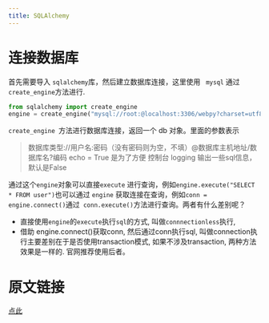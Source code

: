 ```yaml
---
title: SQLAlchemy
---
```

# 连接数据库
首先需要导入 ` sqlalchemy `库，然后建立数据库连接，这里使用 ` mysql` 通过` create_engine `方法进行.
``` python
from sqlalchemy import create_engine
engine = create_engine("mysql://root:@localhost:3306/webpy?charset=utf8",encoding="utf-8", echo=True)
```
`create_engine `方法进行数据库连接，返回一个 db 对象。里面的参数表示

> 数据库类型://用户名:密码（没有密码则为空，不填）@数据库主机地址/数据库名?编码
> echo = True 是为了方便 控制台 logging 输出一些sql信息，默认是False

通过这个`engine`对象可以直接`execute` 进行查询，例如` engine.execute("SELECT * FROM user") `也可以通过 `engine` 获取连接在查询，例如` conn = engine.connect() `通过` conn.execute()`方法进行查询。两者有什么差别呢？

- 直接使用`engine`的`execute`执行`sql`的方式, 叫做`connnectionless`执行,
- 借助 engine.connect()获取conn, 然后通过conn执行sql, 叫做connection执行主要差别在于是否使用transaction模式, 如果不涉及transaction, 两种方法效果是一样的. 官网推荐使用后者。

# 原文链接
[点此](http://www.jianshu.com/p/e6bba189fcbd)

